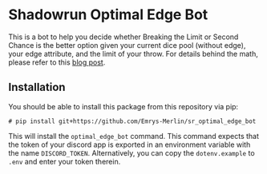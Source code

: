 # Shadowrun Optimal Edge Bot

This is a bot to help you decide whether Breaking the Limit or Second Chance is the better option given your current dice pool (without edge), your edge attribute, and the limit of your throw. For details behind the math, please refer to this [blog post](https://timjadler.de/blog-posts/shadowrun-optimal-edge).

## Installation

You should be able to install this package from this repository via pip:

```
# pip install git+https://github.com/Emrys-Merlin/sr_optimal_edge_bot
```

This will install the `optimal_edge_bot` command. This command expects that the token of your discord app is exported in an environment variable with the name `DISCORD_TOKEN`. Alternatively, you can copy the `dotenv.example` to `.env` and enter your token therein.
